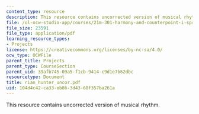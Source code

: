 ```yaml
---
content_type: resource
description: This resource contains uncorrected version of musical rhythm.
file: /ol-ocw-studio-app/courses/21m-301-harmony-and-counterpoint-i-spring-2005/104d4c42ca33eb863d4368f357ba261a_rian_hunter_uncor.pdf
file_size: 23591
file_type: application/pdf
learning_resource_types:
- Projects
license: https://creativecommons.org/licenses/by-nc-sa/4.0/
ocw_type: OCWFile
parent_title: Projects
parent_type: CourseSection
parent_uid: 39afb745-09a5-f1cb-9414-c9d1e7b62dbc
resourcetype: Document
title: rian_hunter_uncor.pdf
uid: 104d4c42-ca33-eb86-3d43-68f357ba261a
---
```

This resource contains uncorrected version of musical rhythm.
